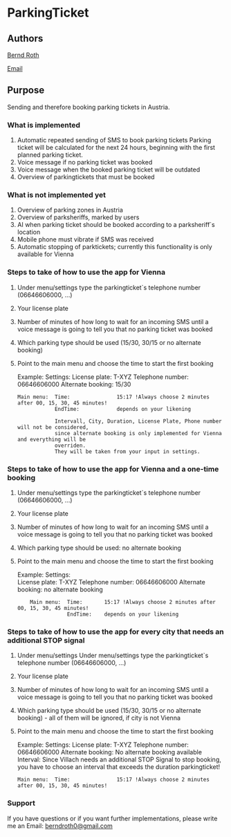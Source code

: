 # ParkingTicket
## Authors
[Bernd Roth](https://github.com/bernd-roth/ParkingTicket)

[Email](berndroth0@gmail.com)

## Purpose
Sending and therefore booking parking tickets in Austria.

### What is implemented
1. Automatic repeated sending of SMS to book parking tickets
   Parking ticket will be calculated for the next 24 hours, beginning with the first planned
   parking ticket.
2. Voice message if no parking ticket was booked
3. Voice message when the booked parking ticket will be outdated
4. Overview of parkingtickets that must be booked

### What is not implemented yet
1. Overview of parking zones in Austria
2. Overview of parksheriffs, marked by users
3. AI when parking ticket should be booked according to a parksheriff`s location
4. Mobile phone must vibrate if SMS was received
5. Automatic stopping of parktickets; currently this functionality is only available for Vienna

### Steps to take of how to use the app for Vienna
1.  Under menu/settings type the parkingticket`s telephone number (06646606000, ...)
2.  Your license plate
3.  Number of minutes of how long to wait for an incoming SMS until a voice message is going to tell
    you that no parking ticket was booked
4.  Which parking type should be used (15/30, 30/15 or no alternate booking)
5.  Point to the main menu and choose the time to start the first booking
    
    Example: 
        Settings:   License plate:      T-XYZ
                    Telephone number:   06646606000
                    Alternate booking:  15/30
    
        Main menu:  Time:               15:17 !Always choose 2 minutes after 00, 15, 30, 45 minutes!
                    EndTime:            depends on your likening
    
                    Intervall, City, Duration, License Plate, Phone number will not be considered,
                    since alternate booking is only implemented for Vienna and everything will be
                    overriden.
                    They will be taken from your input in settings.

### Steps to take of how to use the app for Vienna and a one-time booking
1.  Under menu/settings type the parkingticket`s telephone number (06646606000, ...)
2.  Your license plate
3.  Number of minutes of how long to wait for an incoming SMS until a voice message is going to tell
    you that no parking ticket was booked
4.  Which parking type should be used: no alternate booking
5.  Point to the main menu and choose the time to start the first booking

    Example:
        Settings:   
            License plate:      T-XYZ
            Telephone number:   06646606000
            Alternate booking:  no alternate booking

            Main menu:  Time:       15:17 !Always choose 2 minutes after 00, 15, 30, 45 minutes!
                        EndTime:    depends on your likening

### Steps to take of how to use the app for every city that needs an additional STOP signal
1.  Under menu/settings Under menu/settings type the parkingticket`s telephone number (06646606000, ...)
2.  Your license plate
3.  Number of minutes of how long to wait for an incoming SMS until a voice message is going to tell
    you that no parking ticket was booked
4.  Which parking type should be used (15/30, 30/15 or no alternate booking) - all of them will be
    ignored, if city is not Vienna
5.  Point to the main menu and choose the time to start the first booking

    Example:
        Settings:   License plate:      T-XYZ
                    Telephone number:   06646606000
                    Alternate booking:  No alternate booking available
        Interval:   Since Villach needs an additional STOP Signal to stop booking,
                    you have to choose an interval that exceeds the duration parkingticket!

        Main menu:  Time:               15:17 !Always choose 2 minutes after 00, 15, 30, 45 minutes!

### Support
If you have questions or if you want further implementations,
please write me an Email: berndroth0@gmail.com